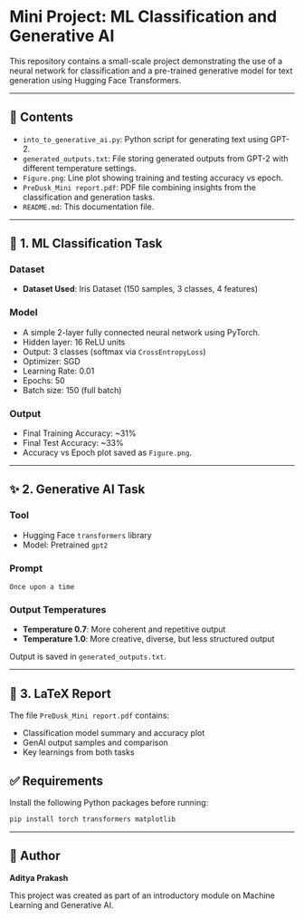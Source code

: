 # Mini Project: ML Classification and Generative AI

This repository contains a small-scale project demonstrating the use of a neural network for classification and a pre-trained generative model for text generation using Hugging Face Transformers.

---

## 📁 Contents

- `into_to_generative_ai.py`: Python script for generating text using GPT-2.
- `generated_outputs.txt`: File storing generated outputs from GPT-2 with different temperature settings.
- `Figure.png`: Line plot showing training and testing accuracy vs epoch.
- `PreDusk_Mini report.pdf`: PDF file combining insights from the classification and generation tasks.
- `README.md`: This documentation file.

---

## 🔧 1. ML Classification Task

### Dataset
- **Dataset Used**: Iris Dataset (150 samples, 3 classes, 4 features)

### Model
- A simple 2-layer fully connected neural network using PyTorch.
- Hidden layer: 16 ReLU units  
- Output: 3 classes (softmax via `CrossEntropyLoss`)  
- Optimizer: SGD  
- Learning Rate: 0.01  
- Epochs: 50  
- Batch size: 150 (full batch)

### Output
- Final Training Accuracy: ~31%  
- Final Test Accuracy: ~33%  
- Accuracy vs Epoch plot saved as `Figure.png`.

---

## ✨ 2. Generative AI Task

### Tool
- Hugging Face `transformers` library  
- Model: Pretrained `gpt2`

### Prompt
```
Once upon a time
```

### Output Temperatures
- **Temperature 0.7**: More coherent and repetitive output  
- **Temperature 1.0**: More creative, diverse, but less structured output

Output is saved in `generated_outputs.txt`.

---

## 📝 3. LaTeX Report

The file `PreDusk_Mini report.pdf` contains:
- Classification model summary and accuracy plot  
- GenAI output samples and comparison  
- Key learnings from both tasks

## ✅ Requirements

Install the following Python packages before running:
```bash
pip install torch transformers matplotlib
```

---

## 🙋 Author

**Aditya Prakash**

This project was created as part of an introductory module on Machine Learning and Generative AI.
